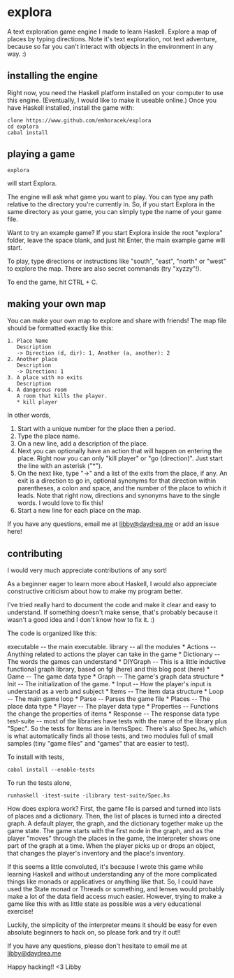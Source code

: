 explora
=======

A text exploration game engine I made to learn Haskell. Explore a map of places by typing directions. Note it's text exploration, not text adventure, because so far you can't interact with objects in the environment in any way. :)

installing the engine
---------------------

Right now, you need the Haskell platform installed on your computer to use this engine. (Eventually, I would like to make it useable online.) Once you have Haskell installed, install the game with:

```(sh)
clone https://www.github.com/emhoracek/explora 
cd explora
cabal install
```

playing a game
--------------

```(sh)
explora
```

will start Explora.

The engine will ask what game you want to play. You can type any path relative to the directory you're currently in. So, if you start Explora in the same directory as your game, you can simply type the name of your game file.

Want to try an example game? If you start Explora inside the root "explora" folder, leave the space blank, and just hit Enter, the main example game will start.

To play, type directions or instructions like "south", "east", "north" or "west" to explore the map. There are also secret commands (try "xyzzy"!). 

To end the game, hit CTRL + C.

making your own map
-------------------

You can make your own map to explore and share with friends! The map file should be formatted exactly like this:
```
1. Place Name 
   Description
   -> Direction (d, dir): 1, Another (a, another): 2
2. Another place
   Description
   -> Direction: 1
3. A place with no exits
   Description
4. A dangerous room
   A room that kills the player.
   * kill player
```

In other words,
<ol><li>Start with a unique number for the place then a period.</li>
<li>Type the place name.</li>
<li>On a new line, add a description of the place.</li>
<li>Next you can optionally have an action that will happen on entering the place. Right now you can only "kill player" or "go (direction)". Just start the line with an asterisk ("*").</li>
<li>On the next like, type "->" and a list of the exits from the place, if any. An exit is a direction to go in, optional synonyms for that direction within parentheses, a colon and space, and the number of the place to which it leads. Note that right now, directions and synonyms have to the single words. I would love to fix this!</li>
<li>Start a new line for each place on the map.</li></ol>

If you have any questions, email me at libby@daydrea.me or add an issue here!

contributing
------------

I would very much appreciate contributions of any sort! 

As a beginner eager to learn more about Haskell, I would also appreciate constructive criticism about how to make my program better.

I've tried really hard to document the code and make it clear and easy to understand. If something doesn't make sense, that's probably because it wasn't a good idea and I don't know how to fix it. :) 

The code is organized like this:

executable -- the main executable.
library -- all the modules 
    * Actions -- Anything related to actions the player can take in the game
    * Dictionary -- The words the games can understand
    * DIYGraph -- This is a little inductive functional graph library, based on fgl (here) and this blog post (here)
    * Game -- The game data type
    * Graph -- The game's graph data structure
    * Init -- The initialization of the game.
    * Input -- How the player's input is understand as a verb and subject
    * Items -- The item data structure
    * Loop -- The main game loop
    * Parse -- Parses the game file
    * Places -- The place data type
    * Player -- The player data type
    * Properties -- Functions the change the properties of items
    * Response -- The response data type
test-suite -- most of the libraries have tests with the name of the library plus "Spec". So the tests for Items are in ItemsSpec. There's also Spec.hs, which is what automatically finds all those tests, and two modules full of small samples (tiny "game files" and "games" that are easier to test).

To install with tests,
```(sh)
cabal install --enable-tests
```

To run the tests alone, 
```(sh)
runhaskell -itest-suite -ilibrary test-suite/Spec.hs
```

How does explora work? First, the game file is parsed and turned into lists of 
places and a dictionary. Then, the list of places is turned into a directed 
graph. A default player, the graph, and the dictionary together make up the 
game state. The game starts with the first node in the graph, and as the player 
"moves" through the places in the game, the interpreter shows one part of 
the graph at a time. When the player picks up or drops an object, that changes 
the player's inventory and the place's inventory. 

If this seems a little convoluted, it's because I wrote this game while 
learning Haskell and without understanding any of the more complicated things 
like monads or applicatives or anything like that. So, I could have used the 
State monad or Threads or something, and lenses would probably make a lot of 
the data field access much easier. However, trying to make a game like this 
with as little state as possible was a very educational exercise!

Luckily, the simplicity of the interpreter means it should be easy for even 
absolute beginners to hack on, so please fork and try it out!!

If you have any questions, please don't hesitate to email me at libby@daydrea.me

Happy hacking!! <3 Libby
